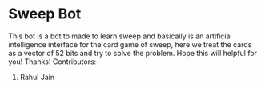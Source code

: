 # Sweep Bot
This bot is a bot to made to learn sweep and basically is an artificial intelligence interface for the card game of sweep, here we treat 
the cards as a vector of 52 bits and try to solve the problem. Hope this will helpful for you!
Thanks!
Contributors:-
1) Rahul Jain
